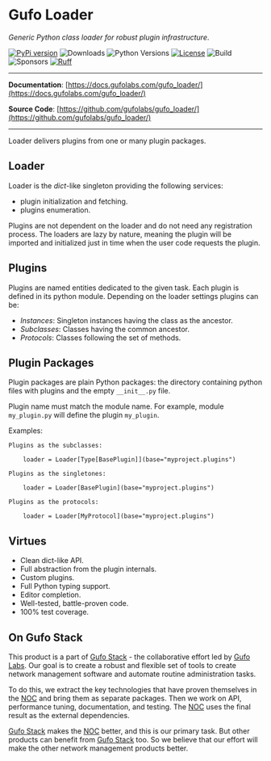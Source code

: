 # Gufo Loader

*Generic Python class loader for robust plugin infrastructure*.

[![PyPi version](https://img.shields.io/pypi/v/gufo_loader.svg)](https://pypi.python.org/pypi/gufo_loader/)
![Downloads](https://img.shields.io/pypi/dw/gufo_loader)
![Python Versions](https://img.shields.io/pypi/pyversions/gufo_loader)
[![License](https://img.shields.io/badge/License-BSD_3--Clause-blue.svg)](https://opensource.org/licenses/BSD-3-Clause)
![Build](https://img.shields.io/github/actions/workflow/status/gufolabs/gufo_loader/py-tests.yml?branch=master)
![Sponsors](https://img.shields.io/github/sponsors/gufolabs)
[![Ruff](https://img.shields.io/endpoint?url=https://raw.githubusercontent.com/charliermarsh/ruff/main/assets/badge/v0.json)](https://github.com/charliermarsh/ruff)

---

**Documentation**: [https://docs.gufolabs.com/gufo_loader/](https://docs.gufolabs.com/gufo_loader/)

**Source Code**: [https://github.com/gufolabs/gufo_loader/](https://github.com/gufolabs/gufo_loader/)

---

Loader delivers plugins from one or many plugin packages.

## Loader

Loader is the _dict_-like singleton providing the following services:

* plugin initialization and fetching.
* plugins enumeration.

Plugins are not dependent on the loader and do not need any registration
process. The loaders are lazy by nature, meaning the plugin will be imported 
and initialized just in time when the user code requests the plugin.

## Plugins

Plugins are named entities dedicated to the given task. Each plugin
is defined in its python module. Depending on the loader settings
plugins can be:

* *Instances*: Singleton instances having the class as the ancestor.
* *Subclasses*: Classes having the common ancestor.
* *Protocols*: Classes following the set of methods.

## Plugin Packages

Plugin packages are plain Python packages: the directory containing
python files with plugins and the empty `__init__.py` file.

Plugin name must match the module name. For example, module
`my_plugin.py` will define the plugin `my_plugin`.

Examples:

    Plugins as the subclasses:

        loader = Loader[Type[BasePlugin]](base="myproject.plugins")

    Plugins as the singletones:

        loader = Loader[BasePlugin](base="myproject.plugins")

    Plugins as the protocols:

        loader = Loader[MyProtocol](base="myproject.plugins")

## Virtues

* Clean dict-like API.
* Full abstraction from the plugin internals.
* Custom plugins.
* Full Python typing support.
* Editor completion.
* Well-tested, battle-proven code.
* 100% test coverage.

## On Gufo Stack

This product is a part of [Gufo Stack][Gufo Stack] - the collaborative effort 
led by [Gufo Labs][Gufo Labs]. Our goal is to create a robust and flexible 
set of tools to create network management software and automate 
routine administration tasks.

To do this, we extract the key technologies that have proven themselves 
in the [NOC][NOC] and bring them as separate packages. Then we work on API,
performance tuning, documentation, and testing. The [NOC][NOC] uses the final result
as the external dependencies.

[Gufo Stack][Gufo Stack] makes the [NOC][NOC] better, and this is our primary task. But other products
can benefit from [Gufo Stack][Gufo Stack] too. So we believe that our effort will make 
the other network management products better.

[Gufo Labs]: https://gufolabs.com/
[Gufo Stack]: https://gufolabs.com/products/gufo-stack/
[NOC]: https://getnoc.com/